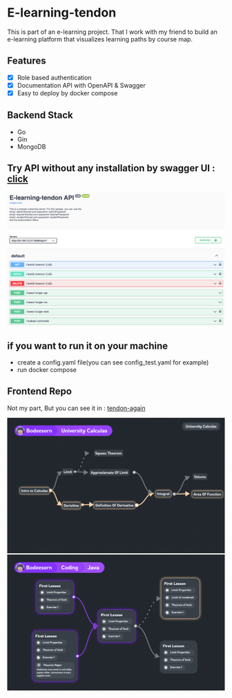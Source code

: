 # E-learning-tendon
This is part of an e-learning project. That I work with my friend to build an e-learning platform that visualizes learning paths by course map.

## Features

- [X] Role based authentication
- [X] Documentation API with OpenAPI & Swagger
- [X] Easy to deploy by docker compose

## Backend Stack

- Go
- Gin
- MongoDB

## Try API without any installation by swagger UI : [click](http://24.199.72.217)
![Screenshot](img/Screenshot3.png)

## if you want to run it on your machine
- create a config.yaml file(you can see config_test.yaml for example)
- run docker compose

## Frontend Repo 
Not my part, But you can see it in : [tendon-again](https://github.com/JinDamanee2544/tendon-again)

![Screenshot](img/Screenshot1.png)
![Screenshot](img/Screenshot2.png)
